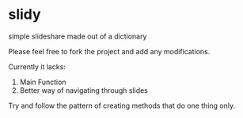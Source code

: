 # slidy
simple slideshare made out of a dictionary

Please feel free to fork the project and add any modifications.

Currently it lacks:
1. Main Function
2. Better way of navigating through slides

Try and follow the pattern of creating methods that do one thing only.
